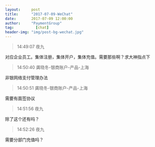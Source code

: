 ```yaml
---
layout:     post 
title:      "2017-07-09-WeChat"
date:       2017-07-09 12:00:00
author:     "PaymentGroup"
tag:		  [chat]
header-img: "img/post-bg-wechat.jpg"
---
```

> 14:49:07  夜九  
   
对应企业员工。集体注册，集体开户，集体充值。需要那些啊？求大神指点下  
   
> 14:50:40  龚晓冬-银商账户-产品-上海  
   
非银网络支付管理办法  
   
> 14:50:51  龚晓冬-银商账户-产品-上海  
   
需要有面签协议  
   
> 14:51:56  夜九  
   
除了这个还有吗？  
   
> 14:52:26  夜九  
   
需要分部门充值吗？  
   
